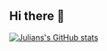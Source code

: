 ## Hi there 👋
[![Julians's GitHub stats](https://github-readme-stats.vercel.app/api?username=anuraghazra)](https://github.com/anuraghazra/github-readme-stats)
<!--
**juliankroes/juliankroes** is a ✨ _special_ ✨ repository because its `README.md` (this file) appears on your GitHub profile.

Here are some ideas to get you started:

- 🔭 I’m currently working on ...
- 🌱 I’m currently learning ...
- 👯 I’m looking to collaborate on ...
- 🤔 I’m looking for help with ...
- 💬 Ask me about ...
- 📫 How to reach me: ...
- 😄 Pronouns: ...
- ⚡ Fun fact: ...
-->
